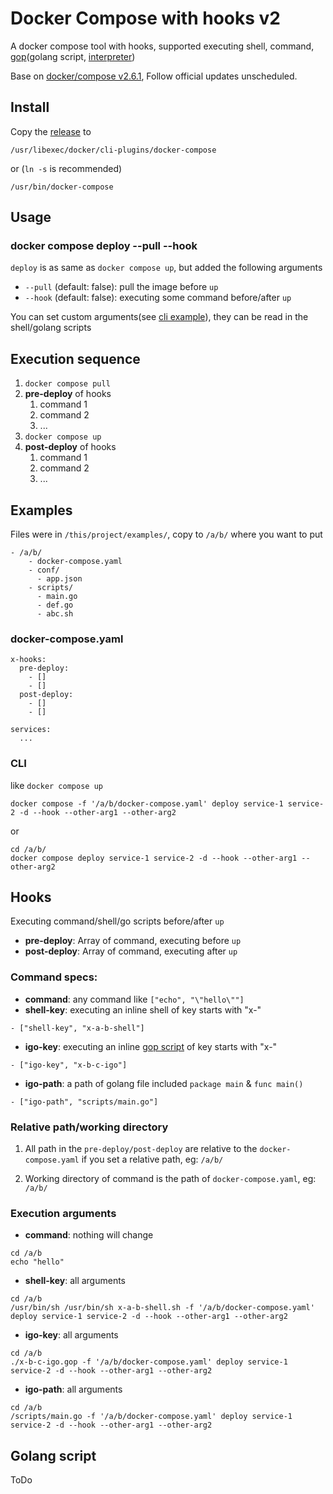 # Docker Compose with hooks v2 

A docker compose tool with hooks, supported executing shell, command, [gop](https://github.com/goplus/gop
)(golang script, [interpreter](https://github.com/goplus/igop))

Base on [docker/compose v2.6.1](https://github.com/docker/compose), Follow official updates unscheduled.

## Install

Copy the [release](https://github.com/fly-studio/docker-compose/releases) to 
```
/usr/libexec/docker/cli-plugins/docker-compose 
```

or (`ln -s` is recommended)

```
/usr/bin/docker-compose
```

## Usage

### docker compose deploy --pull --hook

`deploy` is as same as `docker compose up`, but added the following arguments

- `--pull` (default: false): pull the image before `up`
- `--hook` (default: false): executing some command before/after `up`

You can set custom arguments(see [cli example](#CLI)), they can be read in the shell/golang scripts

## Execution sequence

1. `docker compose pull`
2. **pre-deploy** of hooks
   1. command 1
   2. command 2
   3. ...
3. `docker compose up`
4. **post-deploy** of hooks
    1. command 1
    2. command 2
    3. ...

## Examples

Files were in `/this/project/examples/`, copy to `/a/b/` where you want to put

```
- /a/b/
    - docker-compose.yaml
    - conf/
      - app.json
    - scripts/
      - main.go
      - def.go
      - abc.sh
```

### docker-compose.yaml
```
x-hooks:
  pre-deploy:
    - []
    - []
  post-deploy:
    - []
    - []

services:
  ...
```

### CLI

like `docker compose up`

```
docker compose -f '/a/b/docker-compose.yaml' deploy service-1 service-2 -d --hook --other-arg1 --other-arg2
```
or
```
cd /a/b/
docker compose deploy service-1 service-2 -d --hook --other-arg1 --other-arg2
```

## Hooks

Executing command/shell/go scripts before/after `up`

- **pre-deploy**: Array of command, executing before `up`
- **post-deploy**: Array of command, executing after `up`

### Command specs:

- **command**: any command like `["echo", "\"hello\""]`
- **shell-key**: executing an inline shell of key starts with "x-"
```
- ["shell-key", "x-a-b-shell"]
```
- **igo-key**: executing an inline [gop script](https://goplus.org/) of key starts with "x-"
```
- ["igo-key", "x-b-c-igo"]
```
- **igo-path**: a path of golang file included `package main` & `func main()`
```
- ["igo-path", "scripts/main.go"]
```

### Relative path/working directory

1. All path in the `pre-deploy/post-deploy` are relative to the `docker-compose.yaml` if you set a relative path, eg: `/a/b/`

2. Working directory of command is the path of `docker-compose.yaml`, eg: `/a/b/`

### Execution arguments

- **command**: nothing will change

```
cd /a/b
echo "hello"
```

- **shell-key**: all arguments

```
cd /a/b
/usr/bin/sh /usr/bin/sh x-a-b-shell.sh -f '/a/b/docker-compose.yaml' deploy service-1 service-2 -d --hook --other-arg1 --other-arg2
```

- **igo-key**: all arguments
 
```
cd /a/b 
./x-b-c-igo.gop -f '/a/b/docker-compose.yaml' deploy service-1 service-2 -d --hook --other-arg1 --other-arg2
```

- **igo-path**: all arguments

```
cd /a/b 
/scripts/main.go -f '/a/b/docker-compose.yaml' deploy service-1 service-2 -d --hook --other-arg1 --other-arg2
```

## Golang script

ToDo

